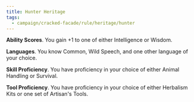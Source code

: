 ```yaml
---
title: Hunter Heritage
tags:
  - campaign/cracked-facade/rule/heritage/hunter
---
```


**Ability Scores**. You gain +1 to one of either Intelligence or Wisdom.

**Languages**. You know Common, Wild Speech, and one other language of your choice.

**Skill Proficiency**. You have proficiency in your choice of either Animal Handling or Survival.

**Tool Proficiency**. You have proficiency in your choice of either Herbalism Kits or one set of Artisan's Tools.
